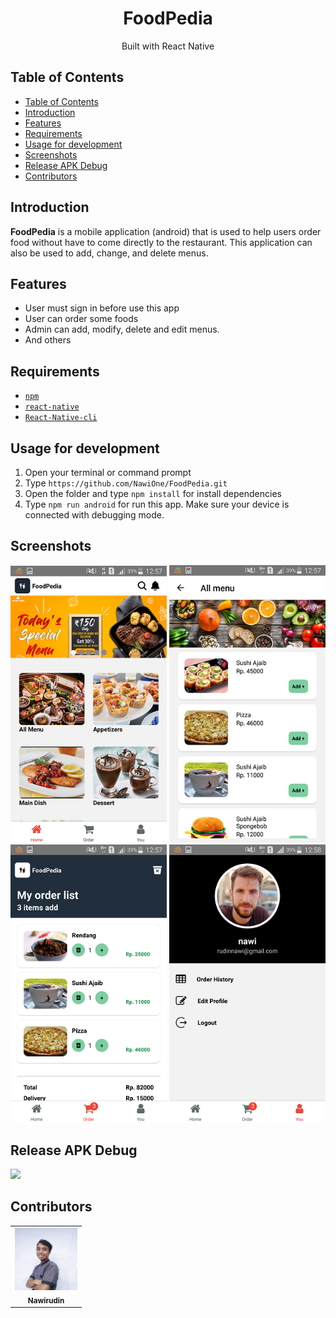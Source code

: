 <h1 align="center">FoodPedia</h1>
<p align='center'>Built with React Native</p>

## Table of Contents

- [Table of Contents](#table-of-contents)
- [Introduction](#introduction)
- [Features](#features)
- [Requirements](#requirements)
- [Usage for development](#usage-for-development)
- [Screenshots](#screenshots)
- [Release APK Debug](#release-apk-debug)
- [Contributors](#contributors)

## Introduction
<b>FoodPedia</b> is a mobile application (android) that is used to help users order food without have to come directly to the restaurant. This application can also be used to add, change, and delete menus.

## Features
* User must sign in before use this app
* User can order some foods
* Admin can add, modify, delete and edit menus.
* And others

## Requirements
* [`npm`](https://www.npmjs.com/get-npm)
* [`react-native`](https://reactnative.dev/)
* [`React-Native-cli`](https://reactnative.dev/docs/environment-setup)


## Usage for development
1. Open your terminal or command prompt
2. Type `https://github.com/NawiOne/FoodPedia.git`
3. Open the folder and type `npm install` for install dependencies
4. Type `npm run android` for run this app. Make sure your device is connected with debugging mode.

## Screenshots
<div align="center">
    <img width="250" src="assets/image/home.png"> 
    <img width="250" src="assets/image/all-menu.png">
    <img width="250" src="assets/image/order.png">
    <img width="250" src="assets/image/profile.png">
</div>

## Release APK Debug
<a href="https://drive.google.com/file/d/1WkIT8-kV4nWmCDEV3U9WMsL0iCMXW5cK/view?usp=sharing">
  <img src="https://img.shields.io/badge/Download%20on%20the-Google%20Drive-blue.svg?style=popout&logo=google-drive"/>
</a>

## Contributors
<center>
  <table>
    <tr>
      <td align="center">
        <a href="https://github.com/NawiOne">
          <img width="100" src="assets/image/saya.jpg"><br/>
          <sub><b>Nawirudin</b></sub>
        </a>
      </td>
    </tr>
  </table>
</center>